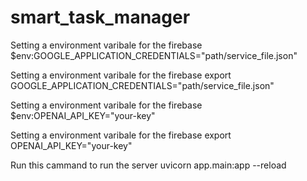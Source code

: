 # smart_task_manager

Setting a environment varibale for the firebase
$env:GOOGLE_APPLICATION_CREDENTIALS="path/service_file.json"

Setting a environment varibale for the firebase
export GOOGLE_APPLICATION_CREDENTIALS="path/service_file.json"


Setting a environment varibale for the firebase
$env:OPENAI_API_KEY="your-key"

Setting a environment varibale for the firebase
export OPENAI_API_KEY="your-key"


Run this cammand to run the server
uvicorn app.main:app --reload
